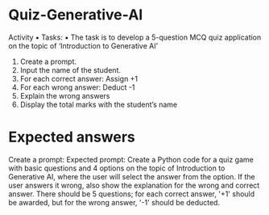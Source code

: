 # Quiz-Generative-AI
Activity
▪ Tasks:
▪ The task is to develop a 5-question MCQ quiz application on the
topic of ‘Introduction to Generative AI’
1. Create a prompt.
2. Input the name of the student.
3. For each correct answer: Assign +1
4. For each wrong answer: Deduct -1
5. Explain the wrong answers
6. Display the total marks with the student’s name


# Expected answers
Create a prompt: Expected prompt:
Create a Python code for a quiz game with basic questions and 4 options on the topic of Introduction to Generative AI, where the user will select the answer from the option. 
If the user answers it wrong, also show the explanation for the wrong and correct answer.
There should be 5 questions; for each correct answer, '+1' should be awarded, but for the wrong answer, '-1' should be deducted.



